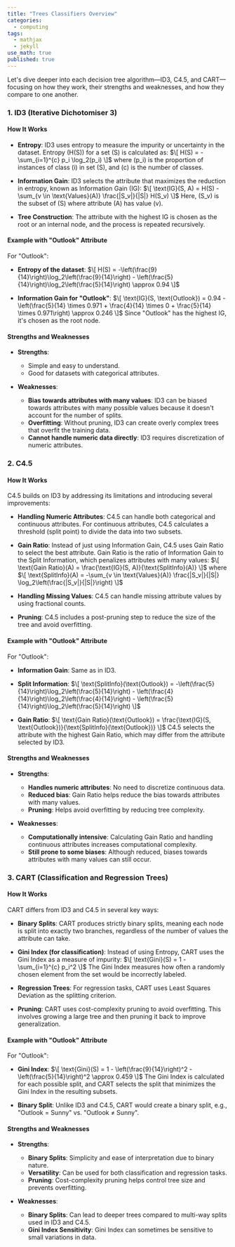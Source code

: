 ```yaml
---
title: "Trees Classifiers Overview"
categories:
  - computing
tags:
  - mathjax
  - jekyll
use_math: true
published: true
---
```


Let's dive deeper into each decision tree algorithm—ID3, C4.5, and CART—focusing on how they work, their strengths and weaknesses, and how they compare to one another.


### 1. **ID3 (Iterative Dichotomiser 3)**

#### How It Works

- **Entropy**: ID3 uses entropy to measure the impurity or uncertainty in the dataset. Entropy \(H(S)\) for a set \(S\) is calculated as:
  $\[
  H(S) = -\sum_{i=1}^{c} p_i \log_2(p_i)
  \]$
  where \(p_i\) is the proportion of instances of class \(i\) in set \(S\), and \(c\) is the number of classes.

- **Information Gain**: ID3 selects the attribute that maximizes the reduction in entropy, known as Information Gain (IG):
  $\[
  \text{IG}(S, A) = H(S) - \sum_{v \in \text{Values}(A)} \frac{|S_v|}{|S|} H(S_v)
  \]$
  Here, \(S_v\) is the subset of \(S\) where attribute \(A\) has value \(v\).

- **Tree Construction**: The attribute with the highest IG is chosen as the root or an internal node, and the process is repeated recursively.

#### Example with "Outlook" Attribute

For "Outlook":

- **Entropy of the dataset**:
  $\[
  H(S) = -\left(\frac{9}{14}\right)\log_2\left(\frac{9}{14}\right) - \left(\frac{5}{14}\right)\log_2\left(\frac{5}{14}\right) \approx 0.94
  \]$

- **Information Gain for "Outlook"**:
  $\[
  \text{IG}(S, \text{Outlook}) = 0.94 - \left(\frac{5}{14} \times 0.971 + \frac{4}{14} \times 0 + \frac{5}{14} \times 0.971\right) \approx 0.246
  \]$
  Since "Outlook" has the highest IG, it's chosen as the root node.

#### Strengths and Weaknesses

- **Strengths**:
  - Simple and easy to understand.
  - Good for datasets with categorical attributes.

- **Weaknesses**:
  - **Bias towards attributes with many values**: ID3 can be biased towards attributes with many possible values because it doesn't account for the number of splits.
  - **Overfitting**: Without pruning, ID3 can create overly complex trees that overfit the training data.
  - **Cannot handle numeric data directly**: ID3 requires discretization of numeric attributes.

### 2. **C4.5**

#### How It Works

C4.5 builds on ID3 by addressing its limitations and introducing several improvements:

- **Handling Numeric Attributes**: C4.5 can handle both categorical and continuous attributes. For continuous attributes, C4.5 calculates a threshold (split point) to divide the data into two subsets.

- **Gain Ratio**: Instead of just using Information Gain, C4.5 uses Gain Ratio to select the best attribute. Gain Ratio is the ratio of Information Gain to the Split Information, which penalizes attributes with many values:
  $\[
  \text{Gain Ratio}(A) = \frac{\text{IG}(S, A)}{\text{SplitInfo}(A)}
  \]$
  where
  $\[
  \text{SplitInfo}(A) = -\sum_{v \in \text{Values}(A)} \frac{|S_v|}{|S|} \log_2\left(\frac{|S_v|}{|S|}\right)
  \]$

- **Handling Missing Values**: C4.5 can handle missing attribute values by using fractional counts.

- **Pruning**: C4.5 includes a post-pruning step to reduce the size of the tree and avoid overfitting.

#### Example with "Outlook" Attribute

For "Outlook":

- **Information Gain**: Same as in ID3.

- **Split Information**:
  $\[
  \text{SplitInfo}(\text{Outlook}) = -\left(\frac{5}{14}\right)\log_2\left(\frac{5}{14}\right) - \left(\frac{4}{14}\right)\log_2\left(\frac{4}{14}\right) - \left(\frac{5}{14}\right)\log_2\left(\frac{5}{14}\right)
  \]$

- **Gain Ratio**:
  $\[
  \text{Gain Ratio}(\text{Outlook}) = \frac{\text{IG}(S, \text{Outlook})}{\text{SplitInfo}(\text{Outlook})}
  \]$
  C4.5 selects the attribute with the highest Gain Ratio, which may differ from the attribute selected by ID3.

#### Strengths and Weaknesses

- **Strengths**:
  - **Handles numeric attributes**: No need to discretize continuous data.
  - **Reduced bias**: Gain Ratio helps reduce the bias towards attributes with many values.
  - **Pruning**: Helps avoid overfitting by reducing tree complexity.

- **Weaknesses**:
  - **Computationally intensive**: Calculating Gain Ratio and handling continuous attributes increases computational complexity.
  - **Still prone to some biases**: Although reduced, biases towards attributes with many values can still occur.

### 3. **CART (Classification and Regression Trees)**

#### How It Works

CART differs from ID3 and C4.5 in several key ways:

- **Binary Splits**: CART produces strictly binary splits, meaning each node is split into exactly two branches, regardless of the number of values the attribute can take.

- **Gini Index (for classification)**: Instead of using Entropy, CART uses the Gini Index as a measure of impurity:
  $\[
  \text{Gini}(S) = 1 - \sum_{i=1}^{c} p_i^2
  \]$
  The Gini Index measures how often a randomly chosen element from the set would be incorrectly labeled.

- **Regression Trees**: For regression tasks, CART uses Least Squares Deviation as the splitting criterion.

- **Pruning**: CART uses cost-complexity pruning to avoid overfitting. This involves growing a large tree and then pruning it back to improve generalization.

#### Example with "Outlook" Attribute

For "Outlook":

- **Gini Index**:
  $\[
  \text{Gini}(S) = 1 - \left(\frac{9}{14}\right)^2 - \left(\frac{5}{14}\right)^2 \approx 0.459
  \]$
  The Gini Index is calculated for each possible split, and CART selects the split that minimizes the Gini Index in the resulting subsets.

- **Binary Split**:
  Unlike ID3 and C4.5, CART would create a binary split, e.g., "Outlook = Sunny" vs. "Outlook ≠ Sunny".

#### Strengths and Weaknesses

- **Strengths**:
  - **Binary Splits**: Simplicity and ease of interpretation due to binary nature.
  - **Versatility**: Can be used for both classification and regression tasks.
  - **Pruning**: Cost-complexity pruning helps control tree size and prevents overfitting.

- **Weaknesses**:
  - **Binary Splits**: Can lead to deeper trees compared to multi-way splits used in ID3 and C4.5.
  - **Gini Index Sensitivity**: Gini Index can sometimes be sensitive to small variations in data.


